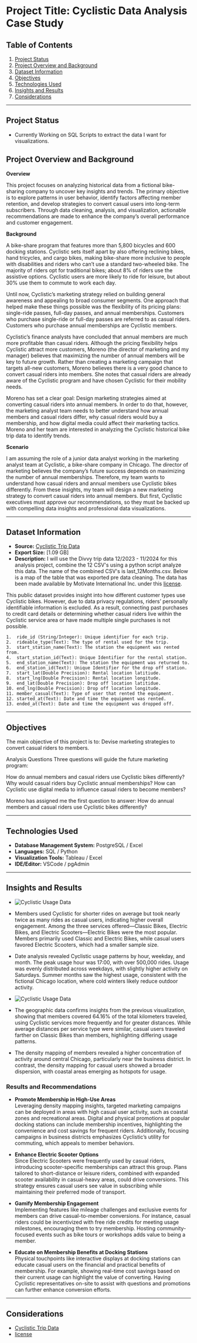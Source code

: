 # **Project Title: Cyclistic Data Analysis Case Study**

## **Table of Contents**
1. [Project Status](#project-status)
2. [Project Overview and Background](#project-overview-and-background)
3. [Dataset Information](#dataset-information)
4. [Objectives](#objectives)
5. [Technologies Used](#technologies-used)
6. [Insights and Results](#insights-and-results)
7. [Considerations](#considerations)


---
## **Project Status**
- Currently Working on SQL Scripts to extract the data I want for visualizations.


## **Project Overview and Background**
**Overview**

This project focuses on analyzing historical data from a fictional bike-sharing company to uncover key insights and trends. The primary objective is to explore patterns in user behavior, identify factors affecting member retention, and develop strategies to convert casual users into long-term subscribers. Through data cleaning, analysis, and visualization, actionable recommendations are made to enhance the company’s overall performance and customer engagement.

**Background**

A bike-share program that features more than 5,800 bicycles and 600 docking stations. Cyclistic sets itself apart by also offering reclining bikes, hand tricycles, and cargo bikes, making bike-share more inclusive to people with disabilities and riders who can’t use a standard two-wheeled bike. The majority of riders opt for traditional bikes; about 8% of riders use the assistive options. Cyclistic users are more likely to ride for leisure, but about 30% use them to commute to work each day.

Until now, Cyclistic’s marketing strategy relied on building general awareness and appealing to broad consumer segments. One approach that helped make these things possible was the flexibility of its pricing plans: single-ride passes, full-day passes, and annual memberships. Customers who purchase single-ride or full-day passes are referred to as casual riders. Customers who purchase annual memberships are Cyclistic members.

Cyclistic’s finance analysts have concluded that annual members are much more profitable than casual riders. Although the pricing flexibility helps Cyclistic attract more customers, Moreno (the director of marketing and my manager) believes that maximizing the number of annual members will be key to future growth. Rather than creating a marketing campaign that targets all-new customers, Moreno believes there is a very good chance to convert casual riders into members. She notes that casual riders are already aware of the Cyclistic program and have chosen Cyclistic for their mobility needs.

Moreno has set a clear goal: Design marketing strategies aimed at converting casual riders into annual members. In order to do that, however, the marketing analyst team needs to better understand how annual members and casual riders differ, why casual riders would buy a membership, and how digital media could affect their marketing tactics. Moreno and her team are interested in analyzing the Cyclistic historical bike trip data to identify trends. 

**Scenario**

I am assuming the role of a junior data analyst working in the marketing analyst team at Cyclistic, a bike-share company in Chicago. The director of marketing believes the company’s future success depends on maximizing the number of annual memberships. Therefore, my team wants to understand how casual riders and annual members use Cyclistic bikes differently. From these insights, my team will design a new marketing strategy to convert casual riders into annual members. But first, Cyclistic executives must approve our recommendations, so they must be backed up with compelling data insights and professional data visualizations.

---

## **Dataset Information**
- **Source:** [Cyclistic Trip Data](https://divvy-tripdata.s3.amazonaws.com/index.html)
- **Export Size:** [1.09 GB]
- **Description:**
I will use the Divvy trip data 12/2023 - 11/2024 for this analysis project, combine the 12 CSV's using a python script analyze this data. The name of the combined CSV's is last_12Months.csv. Below is a map of the table that was exported pre data cleaning. The data has been made available by Motivate International Inc. under this [license](https://divvybikes.com/data-license-agreement).

This public dataset provides insight into how different customer types use Cyclistic bikes. However, due to data privacy regulations, riders’ personally identifiable information is excluded. As a result, connecting past purchases to credit card details or determining whether casual riders live within the Cyclistic service area or have made multiple single purchases is not possible.


    1.  ride_id (String/Integer): Unique identifier for each trip.
    2.  rideable_type(Text): The type of rental used for the trip.
    3.  start_station_name(Text): The station the equipment was rented from.
    4.  start_station_id(Text): Unique Identifier for the rental station.
    5.  end_station_name(Text): The station the equipment was returned to.
    6.  end_station_id(Text): Unique Identifier for the drop off station. 
    7.  start_lat(Double Precision): Rental location latitiude. 
    8.  start_lng(Double Precision): Rental location longitude. 
    9.  end_lat(Double Precision): Drop off location latitidue.
    10. end_lng(Double Precision): Drop off location longitude. 
    11. member_casual(Text): Type of user that rented the equipment. 
    12. started_at(Text): Date and time the equipment was rented.
    13. ended_at(Text): Date and time the equipment was dropped off. 

---

## **Objectives**
The main objective of this project is to:
Devise marketing strategies to convert casual riders to members.

Analysis Questions
Three questions will guide the future marketing program:

How do annual members and casual riders use Cyclistic bikes differently?
Why would casual riders buy Cyclistic annual memberships?
How can Cyclistic use digital media to influence casual riders to become members?

Moreno has assigned me the first question to answer: How do annual members and casual riders use Cyclistic bikes differently?

---

## **Technologies Used**
- **Database Management System:** PostgreSQL / Excel
- **Languages:** SQL / Python
- **Visualization Tools:** Tableau /  Excel 
- **IDE/Editor:** VSCode / pgAdmin

---

## **Insights and Results**
- ![Cyclistic Usage Data](Images/CyclisticUsageData.jpg)
- Members used Cyclistic for shorter rides on average but took nearly twice as many rides as casual users, indicating higher overall engagement. Among the three services offered—Classic Bikes, Electric Bikes, and Electric Scooters—Electric Bikes were the most popular. Members primarily used Classic and Electric Bikes, while casual users favored Electric Scooters, which had a smaller sample size.
- Date analysis revealed Cyclistic usage patterns by hour, weekday, and month. The peak usage hour was 17:00, with over 500,000 rides. Usage was evenly distributed across weekdays, with slightly higher activity on Saturdays. Summer months saw the highest usage, consistent with the fictional Chicago location, where cold winters likely reduce outdoor activity.

- ![Cyclistic Usage Data](Images/CyclisticLocationData.jpg)
- The geographic data confirms insights from the previous visualization, showing that members covered 64.16% of the total kilometers traveled, using Cyclistic services more frequently and for greater distances. While average distances per service type were similar, casual users traveled farther on Classic Bikes than members, highlighting differing usage patterns. 
- The density mapping of members revealed a higher concentration of activity around central Chicago, particularly near the business district. In contrast, the density mapping for casual users showed a broader dispersion, with coastal areas emerging as hotspots for usage.

### Results and Recommendations

- **Promote Membership in High-Use Areas**  
  Leveraging density mapping insights, targeted marketing campaigns can be deployed in areas with high casual user activity, such as coastal zones and recreational areas. Digital and physical promotions at popular docking stations can include membership incentives, highlighting the convenience and cost savings for frequent riders. Additionally, focusing campaigns in business districts emphasizes Cyclistic’s utility for commuting, which appeals to member behaviors.

- **Enhance Electric Scooter Options**  
  Since Electric Scooters were frequently used by casual riders, introducing scooter-specific memberships can attract this group. Plans tailored to short-distance or leisure riders, combined with expanded scooter availability in casual-heavy areas, could drive conversions. This strategy ensures casual users see value in subscribing while maintaining their preferred mode of transport.

- **Gamify Membership Engagement**  
  Implementing features like mileage challenges and exclusive events for members can drive casual-to-member conversions. For instance, casual riders could be incentivized with free ride credits for meeting usage milestones, encouraging them to try membership. Hosting community-focused events such as bike tours or workshops adds value to being a member.

- **Educate on Membership Benefits at Docking Stations**  
  Physical touchpoints like interactive displays at docking stations can educate casual users on the financial and practical benefits of membership. For example, showing real-time cost savings based on their current usage can highlight the value of converting. Having Cyclistic representatives on-site to assist with questions and promotions can further enhance conversion efforts.

---

## **Considerations** 

- [Cyclistic Trip Data](https://divvy-tripdata.s3.amazonaws.com/index.html)
- [license](https://divvybikes.com/data-license-agreement)




 
